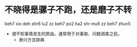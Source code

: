 # 不晓得是骡子不跑，还是磨子不转
beh7 xio deh shr6 lu2 zz beh7 po2 ha2 shr mu6 zz beh7 zhun5
+ 谓不知事情发生的原由。通常用于对事故、问题调查之前。
  * 泰兴方言辞典

